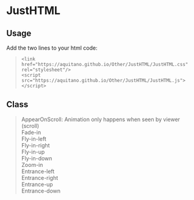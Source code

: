 # JustHTML

## **Usage** ##
Add the two lines to your html code: <br />
  >`<link href="https://aquitano.github.io/Other/JustHTML/JustHTML.css" rel="stylesheet"/>` <br />
  >`<script src="https://aquitano.github.io/Other/JustHTML/JustHTML.js"></script>`

## **Class** ##

> AppearOnScroll: Animation only happens when seen by viewer (scroll) <br />
> Fade-in <br />
> Fly-in-left <br />
> Fly-in-right <br />
> Fly-in-up <br />
> Fly-in-down <br />
> Zoom-in <br />
> Entrance-left <br />
> Entrance-right <br />
> Entrance-up <br />
> Entrance-down <br />